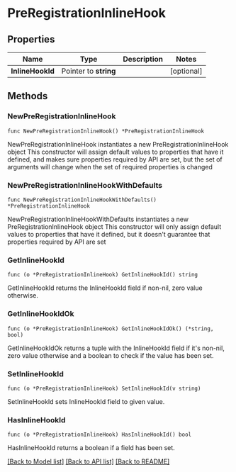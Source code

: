 # PreRegistrationInlineHook

## Properties

Name | Type | Description | Notes
------------ | ------------- | ------------- | -------------
**InlineHookId** | Pointer to **string** |  | [optional] 

## Methods

### NewPreRegistrationInlineHook

`func NewPreRegistrationInlineHook() *PreRegistrationInlineHook`

NewPreRegistrationInlineHook instantiates a new PreRegistrationInlineHook object
This constructor will assign default values to properties that have it defined,
and makes sure properties required by API are set, but the set of arguments
will change when the set of required properties is changed

### NewPreRegistrationInlineHookWithDefaults

`func NewPreRegistrationInlineHookWithDefaults() *PreRegistrationInlineHook`

NewPreRegistrationInlineHookWithDefaults instantiates a new PreRegistrationInlineHook object
This constructor will only assign default values to properties that have it defined,
but it doesn't guarantee that properties required by API are set

### GetInlineHookId

`func (o *PreRegistrationInlineHook) GetInlineHookId() string`

GetInlineHookId returns the InlineHookId field if non-nil, zero value otherwise.

### GetInlineHookIdOk

`func (o *PreRegistrationInlineHook) GetInlineHookIdOk() (*string, bool)`

GetInlineHookIdOk returns a tuple with the InlineHookId field if it's non-nil, zero value otherwise
and a boolean to check if the value has been set.

### SetInlineHookId

`func (o *PreRegistrationInlineHook) SetInlineHookId(v string)`

SetInlineHookId sets InlineHookId field to given value.

### HasInlineHookId

`func (o *PreRegistrationInlineHook) HasInlineHookId() bool`

HasInlineHookId returns a boolean if a field has been set.


[[Back to Model list]](../README.md#documentation-for-models) [[Back to API list]](../README.md#documentation-for-api-endpoints) [[Back to README]](../README.md)


